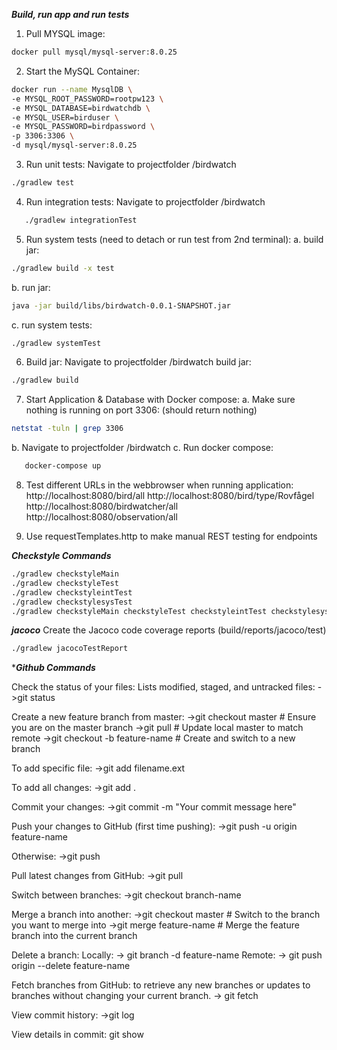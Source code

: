 ***Build, run app and run tests***

1. Pull MYSQL image:
```bash
docker pull mysql/mysql-server:8.0.25
```

2. Start the MySQL Container:

```bash
docker run --name MysqlDB \
-e MYSQL_ROOT_PASSWORD=rootpw123 \
-e MYSQL_DATABASE=birdwatchdb \
-e MYSQL_USER=birduser \
-e MYSQL_PASSWORD=birdpassword \
-p 3306:3306 \
-d mysql/mysql-server:8.0.25
```

3. Run unit tests:
Navigate to projectfolder /birdwatch
```bash
./gradlew test
```

4. Run integration tests:
   Navigate to projectfolder /birdwatch
```bash
   ./gradlew integrationTest
```

5. Run system tests (need to detach or run test from 2nd terminal):
   a. build jar:
```bash
./gradlew build -x test
```
   b. run jar: 
```bash
java -jar build/libs/birdwatch-0.0.1-SNAPSHOT.jar
```
   c. run system tests: 
```bash
./gradlew systemTest
```

6. Build jar:
   Navigate to projectfolder /birdwatch
   build jar:
```bash
./gradlew build
```

7. Start Application & Database with Docker compose:
   a. Make sure nothing is running on port 3306: (should return nothing)
```bash
netstat -tuln | grep 3306 
```

   b. Navigate to projectfolder /birdwatch
   c. Run docker compose: 
```bash
   docker-compose up
```

8.    Test different URLs in the webbrowser when running application:
      http://localhost:8080/bird/all
      http://localhost:8080/bird/type/Rovfågel
      http://localhost:8080/birdwatcher/all
      http://localhost:8080/observation/all

9. Use requestTemplates.http to make manual REST testing for endpoints

***Checkstyle Commands***
```bash
./gradlew checkstyleMain
./gradlew checkstyleTest
./gradlew checkstyleintTest
./gradlew checkstylesysTest
./gradlew checkstyleMain checkstyleTest checkstyleintTest checkstylesysTest
```

***jacoco***
Create the Jacoco code coverage reports
(build/reports/jacoco/test)
```bash
./gradlew jacocoTestReport
```

****Github Commands***

Check the status of your files: Lists modified, staged, and untracked files:
->git status

Create a new feature branch from master:
->git checkout master          # Ensure you are on the master branch
->git pull                     # Update local master to match remote
->git checkout -b feature-name # Create and switch to a new branch

To add specific file:
->git add filename.ext

To add all changes:
->git add .

Commit your changes:
->git commit -m "Your commit message here"

Push your changes to GitHub (first time pushing):
->git push -u origin feature-name

Otherwise:
->git push

Pull latest changes from GitHub:
->git pull

Switch between branches:
->git checkout branch-name

Merge a branch into another: 
->git checkout master           # Switch to the branch you want to merge into
->git merge feature-name        # Merge the feature branch into the current branch

Delete a branch:
Locally: -> git branch -d feature-name
Remote: -> git push origin --delete feature-name

Fetch branches from GitHub:
to retrieve any new branches or updates to branches 
without changing your current branch.
-> git fetch

View commit history:
->git log

View details in commit:
git show <git-sha>
